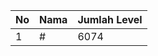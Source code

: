 | No | Nama            | Jumlah Level |
|----|-----------------|--------------|
| 1  | #    |    6074        |
